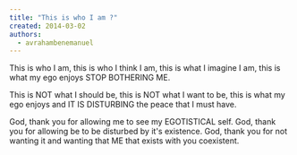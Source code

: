 ```yaml
---
title: "This is who I am ?"
created: 2014-03-02
authors: 
  - avrahambenemanuel
---
```


This is who I am, this is who I think I am, this is what I imagine I am, this is what my ego enjoys STOP BOTHERING ME.

This is NOT what I should be, this is NOT what I want to be, this is what my ego enjoys and IT IS DISTURBING the peace that I must have.

God, thank you for allowing me to see my EGOTISTICAL self. God, thank you for allowing be to be disturbed by it's existence. God, thank you for not wanting it and wanting that ME that exists with you coexistent.
